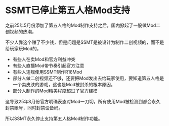 

# SSMT已停止第五人格Mod支持

之前25年5月份添加了第五人格的Mod制作支持之后，国内掀起了一股做Mod二创视频的热潮，

不少人靠这个赚了不少钱，但是问题是SSMT是被设计为制作二创视频的，而不是给玩家玩Mod的，

- 有些人在卖Mod和官方利益冲突
- 有些人直播Mod带节奏引起官方注意
- 有些人违规使用SSMT制作R18Mod
- 部分人做二创视频还不够，还要把Mod发出去给玩家使用，要知道第五人格是一个卖皮肤的游戏，这也是Mod被封杀的根本原因。
- 部分人制作的Mod精美程度超过了官方建模

这导致25年8月份官方明确表态对Mod一刀切，所有使用Mod被检测到都会永久封禁账号，同时封禁设备码。

所以SSMT永久停止支持第五人格Mod制作功能。
